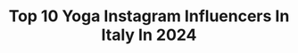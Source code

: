 ---
title: Top 10 Yoga Instagram Influencers In Italy In 2024
description: >-
  Find top yoga Instagram influencers in Italy in 2024. Most popular hashtags: #yoga #mfw #yogapractice #yogaitalia.
platform: Instagram
hits: 224
text_top: Identify the best Instagram influencers on inBeat.
text_bottom: Our search engine aggregates 224 Instagram influencers like this in Italy for you to collaborate.
profiles:
  - username: "lalindaa"
    fullname: >-
      Linda Morselli
    bio: >-
      • Multifaceted Traveler 🌎🌿 • • Woman supporting Women • • Actress, Yoga Teacher, Model• 👇 @hittheroadbylalindaa
    location: "Italy"
    followers: 224700
    engagement: 855
    commentsToLikes: 0.015595
    id: ck0ubxf7kfho50i1930iuahzp
    verified: true
    hashtags: "#racetoinspire, #mfw, #tb, #isola"
  - username: "yana_suiarko"
    fullname: >-
      YANA YOGA FLEXY HANDSTAND🇺🇦🌍
    bio: >-
      BASED ITALY 🇮🇹 ONLINE LESSONS :HANDSTAND;BACK BEND STRETCHING. WORKSHOPS ;PRIVATE LESSONS; Master of sport in Gymnastic; Prof performer. Yoga teach
    location: "Italy"
    followers: 145036
    engagement: 1018
    commentsToLikes: 0.062199
    id: ck5cbx2dngbl80i115zo0mlqi
    verified: false
    hashtags: "#yogabalance, #armbalance, #yogastretch, #contortion"
  - username: "jessdiemyoga"
    fullname: >-
      Jessica Diễm
    bio: >-
      Yoga 🧘🏼‍♀️ lover To buy whatever I use @jessdiem.shop Ambassador @olaben.official
    location: "Italy"
    followers: 172105
    engagement: 599
    commentsToLikes: 0.037143
    id: ck8svybnsd5i10j78tnkbz06h
    verified: false
    hashtags: "#jessdiem, #travelwithjess, #venice, #14daysthuthach"
  - username: "csnvlr"
    fullname: >-
      cesanavaleria
    bio: >-
      ActingAcademy @yoga__academy 🧘🏼‍♀️🫶🏻 The world is urs sunshine☀️Free your mind🌱 Written & Directed by Woody Allen..👁🌷 @fashionnova ambassador
    location: "Italy"
    followers: 26161
    engagement: 390
    commentsToLikes: 0.017595
    id: ck5znf5j4ocec0i14i0jr2dl9
    verified: false
    hashtags: "#fashion, #aesthetic, #fashionnova, #spirituality"
  - username: "nandaisaia"
    fullname: >-
      Nanda
    bio: >-
      in nyc 🦋 Marilyn nyc | Select london | Women milan Yoga Teacher
    location: "Italy"
    followers: 12685
    engagement: 346
    commentsToLikes: 0.036808
    id: ck5btt66qgk5u0i11wn279f32
    verified: false
    hashtags: "#pangaiaactivewear, #editorial, #campaign, #greece"
  - username: "bagnoli_francesca"
    fullname: >-
      Francesca Bagnoli
    bio: >-
      ‣ Pro kiteboarder • Yoga&fitness lover 🇮🇹🌻 ‣ Vice Freestyle World Champion18 ‣ 3rd World tour 17 ‣ 6xITAChamp For collab. 📩 team@weareeffe.co.uk
    location: "Italy"
    followers: 20134
    engagement: 308
    commentsToLikes: 0.021438
    id: ck6tp161eh97a0j71n0lzw0nl
    verified: false
    hashtags: "#kiteboarding, #gopro, #isoladelba, #lagodigarda"
  - username: "silvizz"
    fullname: >-
      Silvia Scopelliti | Yoga First e Meditazione
    bio: >-
      🜃 Migliora la tua vita a 360° ⦿ Yoga, crescita personale e motivazione ⇣ Dalla finanza allo yoga 🇮🇹🇨🇭 Scopri come prenderti più cura di te
    location: "Italy"
    followers: 170611
    engagement: 304
    commentsToLikes: 0.048869
    id: clqshegbs0dip0k088ne6f5qm
    verified: false
    hashtags: "#abitudini, #maldischiena, #volersibene, #consigliutili"
  - username: "chiarabaschetti"
    fullname: >-
      Chiara Baschetti
    bio: >-
      📩 Cinema @agenziamovimentoinarte 📣 Moda Adv & Digital @womendirect_milano ☮️🇵🇸Free Palestine ❤️Amore ⚖️ Uguaglianza 🍀 Sostenibilità 🧘🏻‍♀️ Yoga
    location: "Italy"
    followers: 123040
    engagement: 277
    commentsToLikes: 0.032820
    id: ck5ck9v3owfpb0i116bnwfarz
    verified: true
    hashtags: "#adv, #sardegnanelcuore, #sardegna, #theuniversehasyourback"
  - username: "mariannemirage"
    fullname: >-
      Marianne Mirage 🦋
    bio: >-
      Songwriter, Singer🎙 Mother of @casamirage___ 🛖 Yoga teacher to Stay Calm @yoga_mirage 🧘🏻‍♀️
    location: "Italy"
    followers: 38809
    engagement: 277
    commentsToLikes: 0.032850
    id: ck15tfrqphv3u0i19l7ehb1ee
    verified: true
    hashtags: "#backtothecityfestival, #free, #festivalgb, #sostenibilit"
  - username: "robertamigliarese"
    fullname: >-
      Roberta Migliarese l Yoga e Naturopatia
    bio: >-
      • Impara a prenderti cura di te • Esplora la sinergia tra Yoga e Naturopatia • Naturopata, Insegnante Yoga e Personal Trainer • Consulenze e Lezioni
    location: "Italy"
    followers: 43752
    engagement: 267
    commentsToLikes: 0.053190
    id: ck5zqu73tvate0i14ddn7lqkg
    verified: false
    hashtags: "#yogapositive, #yogapractice, #feedoptimism, #yogalifestyle"
---